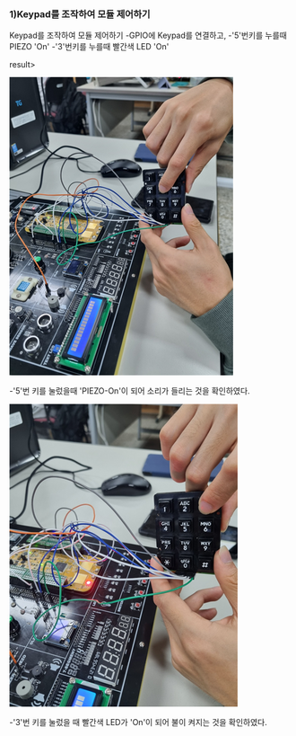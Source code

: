 ### 1)Keypad를 조작하여 모듈 제어하기

Keypad를 조작하여 모듈 제어하기
-GPIO에 Keypad를 연결하고,
-'5'번키를 누를때 PIEZO 'On'
-'3'번키를 누를때 빨간색 LED 'On'



result>

![image-20231219093531131](./../../images/image-20231219093531131.png)

-'5'번 키를 눌렀을때 'PIEZO-On'이 되어 소리가 들리는 것을 확인하였다.



![image-20231219093610777](./../../images/image-20231219093610777.png)

-'3'번 키를 눌렀을 때 빨간색 LED가 'On'이 되어 불이 켜지는 것을 확인하였다.





